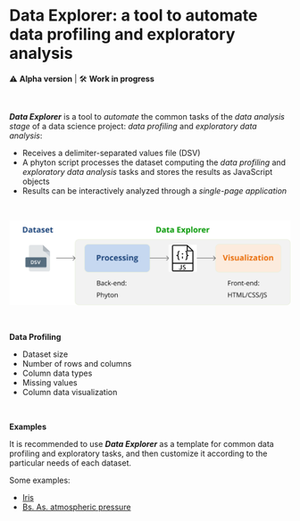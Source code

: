 # Data Explorer: a tool to automate data profiling and exploratory analysis

:warning: **Alpha version**  |  :hammer_and_wrench: **Work in progress**

&nbsp;  

_**Data Explorer**_ is a tool to *automate* the common tasks of the *data analysis stage* of a data science project: *data profiling* and *exploratory data analysis*:

* Receives a delimiter-separated values file (DSV)
* A phyton script processes the dataset computing the *data profiling* and *exploratory data analysis* tasks and stores the results as JavaScript objects
* Results can be interactively analyzed through a *single-page application*

&nbsp;

<p align="center"><img src="/images/de_01.svg"></p>

&nbsp;

**Data Profiling**
* Dataset size
* Number of rows and columns
* Column data types
* Missing values
* Column data visualization

&nbsp;

**Examples**

It is recommended to use _**Data Explorer**_ as a template for common data profiling and exploratory tasks, and then customize it according to the particular needs of each dataset.

Some examples:

* [Iris](https://github.com/alelentini/ds-data-explorer/datasets/iris/eda_1/index.html)
* [Bs. As. atmospheric pressure](https://github.com/alelentini/ds-data-explorer/datasets/atmospheric_presure/eda_0/index.html)
